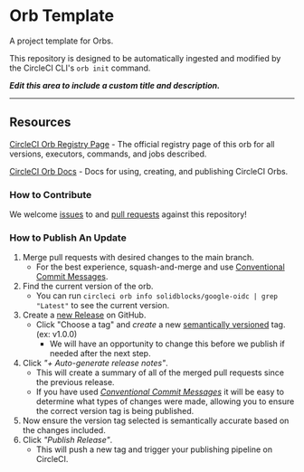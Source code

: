 # Orb Template

<!---
[![CircleCI Build Status](https://circleci.com/gh/solidblocks/google-oidc-orb.svg?style=shield "CircleCI Build Status")](https://circleci.com/gh/solidblocks/google-oidc-orb) [![CircleCI Orb Version](https://badges.circleci.com/orbs/solidblocks/google-oidc.svg)](https://circleci.com/orbs/registry/orb/solidblocks/google-oidc) [![GitHub License](https://img.shields.io/badge/license-MIT-lightgrey.svg)](https://raw.githubusercontent.com/solidblocks/google-oidc-orb/master/LICENSE) [![CircleCI Community](https://img.shields.io/badge/community-CircleCI%20Discuss-343434.svg)](https://discuss.circleci.com/c/ecosystem/orbs)

--->

A project template for Orbs.

This repository is designed to be automatically ingested and modified by the CircleCI CLI's `orb init` command.

_**Edit this area to include a custom title and description.**_

---

## Resources

[CircleCI Orb Registry Page](https://circleci.com/orbs/registry/orb/solidblocks/google-oidc) - The official registry page of this orb for all versions, executors, commands, and jobs described.

[CircleCI Orb Docs](https://circleci.com/docs/2.0/orb-intro/#section=configuration) - Docs for using, creating, and publishing CircleCI Orbs.

### How to Contribute

We welcome [issues](https://github.com/solidblocks/google-oidc-orb/issues) to and [pull requests](https://github.com/solidblocks/google-oidc-orb/pulls) against this repository!

### How to Publish An Update
1. Merge pull requests with desired changes to the main branch.
    - For the best experience, squash-and-merge and use [Conventional Commit Messages](https://conventionalcommits.org/).
2. Find the current version of the orb.
    - You can run `circleci orb info solidblocks/google-oidc | grep "Latest"` to see the current version.
3. Create a [new Release](https://github.com/solidblocks/google-oidc-orb/releases/new) on GitHub.
    - Click "Choose a tag" and _create_ a new [semantically versioned](http://semver.org/) tag. (ex: v1.0.0)
      - We will have an opportunity to change this before we publish if needed after the next step.
4.  Click _"+ Auto-generate release notes"_.
    - This will create a summary of all of the merged pull requests since the previous release.
    - If you have used _[Conventional Commit Messages](https://conventionalcommits.org/)_ it will be easy to determine what types of changes were made, allowing you to ensure the correct version tag is being published.
5. Now ensure the version tag selected is semantically accurate based on the changes included.
6. Click _"Publish Release"_.
    - This will push a new tag and trigger your publishing pipeline on CircleCI.